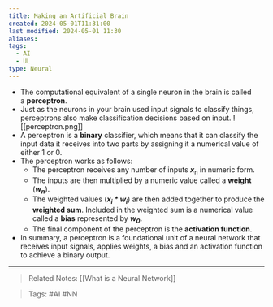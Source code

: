 ```yaml
---
title: Making an Artificial Brain
created: 2024-05-01T11:31:00
last modified: 2024-05-01 11:30
aliases: 
tags:
  - AI
  - UL
type: Neural
---
```

- The computational equivalent of a single neuron in the brain is called a **perceptron**.
- Just as the neurons in your brain used input signals to classify things, perceptrons also make classification decisions based on input.
![[perceptron.png]]
- A perceptron is a **binary** classifier, which means that it can classify the input data it receives into two parts by assigning it a numerical value of either 1 or 0.
- The perceptron works as follows:
	- The perceptron receives any number of inputs ***x***<sub>n</sub> in numeric form.
	- The inputs are then multiplied by a numeric value called a **weight** (***w<sub>n</sub>***).
	- The weighted values (***x<sub>i</sub> * w<sub>i</sub>***) are then added together to produce the **weighted sum**. Included in the weighted sum is a numerical value called a **bias** represented by ***w<sub>0</sub>***.
	- The final component of the perceptron is the **activation function**. 
- In summary, a perceptron is a foundational unit of a neural network that receives input signals, applies weights, a bias and an activation function to achieve a binary output.
---
>Related Notes: [[What is a Neural Network]]

>Tags: #AI #NN 
